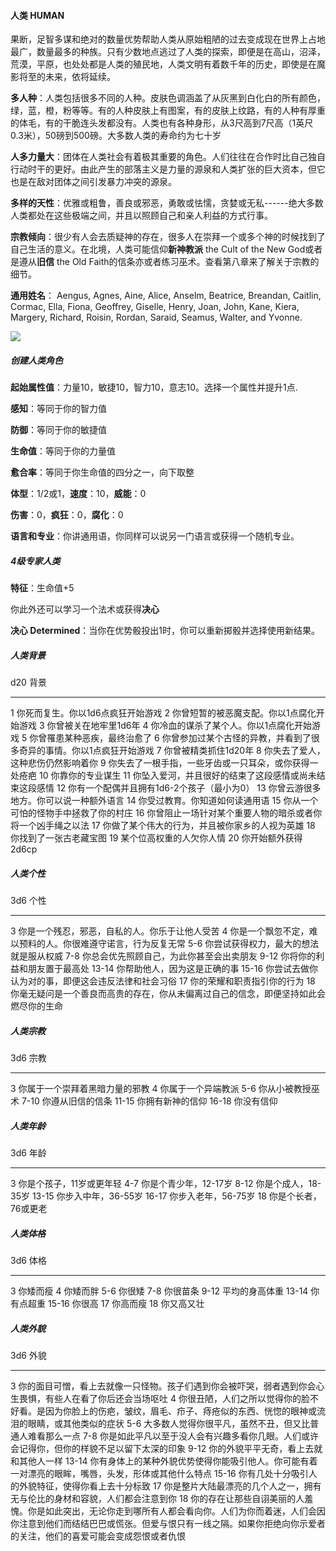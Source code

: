 #### **人类** HUMAN

果断，足智多谋和绝对的数量优势帮助人类从原始粗陋的过去变成现在世界上占地最广，数量最多的种族。只有少数地点逃过了人类的探索，即便是在高山，沼泽，荒漠，平原，也处处都是人类的殖民地，人类文明有着数千年的历史，即使是在魔影将至的未来，依将延续。

**多人种**：人类包括很多不同的人种。皮肤色调涵盖了从灰黑到白化白的所有颜色，绿，蓝，橙，粉等等。有的人种皮肤上有图案，有的皮肤上纹路，有的人种有厚重的体毛，有的干脆连头发都没有。人类也有各种身形，从3尺高到7尺高（1英尺0.3米），50磅到500磅。大多数人类的寿命约为七十岁

**人多力量大**：团体在人类社会有着极其重要的角色。人们往往在合作时比自己独自行动时干的更好。由此产生的部落主义是力量的源泉和人类扩张的巨大资本，但它也是在敌对团体之间引发暴力冲突的源泉。

**多样的天性**：优雅或粗鲁，善良或邪恶，勇敢或怯懦，贪婪或无私------绝大多数人类都处在这些极端之间，并且以照顾自己和亲人利益的方式行事。

**宗教倾向**：很少有人会去质疑神的存在，很多人在崇拜一个或多个神的时候找到了自己生活的意义。在北境，人类可能信仰**新神教派**
the Cult of the New God或者是遵从**旧信** the Old
Faith的信条亦或者练习巫术。查看第八章来了解关于宗教的细节。

**通用姓名**： Aengus, Agnes, Aine, Alice, Anselm, Beatrice, Breandan,
Caitlin, Cormac, Ella, Fiona, Geoffrey, Giselle, Henry, Joan, John,
Kane, Kiera, Margery, Richard, Roisin, Rordan, Saraid, Seamus, Walter,
and Yvonne.

![](https://sdlpic.oss-cn-beijing.aliyuncs.com/pic/human.jpg)

##### 创建人类角色

**起始属性值**：力量10，敏捷10，智力10，意志10。选择一个属性并提升1点.

**感知**：等同于你的智力值

**防御**：等同于你的敏捷值

**生命值**：等同于你的力量值

**愈合率**：等同于你生命值的四分之一，向下取整

**体型**：1/2或1，**速度**：10，**威能**：0

**伤害**：0，**疯狂**：0，**腐化**：0

**语言和专业**：你讲通用语，你同样可以说另一门语言或获得一个随机专业。

##### **4级专家人类**

**特征**：生命值+5

你此外还可以学习一个法术或获得**决心**

**决心
Determined**：当你在优势骰投出1时，你可以重新掷骰并选择使用新结果。

##### **人类背景**

  d20   背景
  ----- -----------------------------------------------------------------------
  1     你死而复生。你以1d6点疯狂开始游戏
  2     你曾短暂的被恶魔支配。你以1点腐化开始游戏
  3     你曾被关在地牢里1d6年
  4     你冷血的谋杀了某个人。你以1点腐化开始游戏
  5     你曾罹患某种恶疾，最终治愈了
  6     你曾参加过某个古怪的异教，并看到了很多奇异的事情。你以1点疯狂开始游戏
  7     你曾被精类抓住1d20年
  8     你失去了爱人，这种悲伤仍然影响着你
  9     你失去了一根手指，一些牙齿或一只耳朵，或你获得一处疮疤
  10    你靠你的专业谋生
  11    你坠入爱河，并且很好的结束了这段感情或尚未结束这段感情
  12    你有一个配偶并且拥有1d6-2个孩子（最小为0）
  13    你曾云游很多地方。你可以说一种额外语言
  14    你受过教育。你知道如何读通用语
  15    你从一个可怕的怪物手中拯救了你的村庄
  16    你曾阻止一场针对某个重要人物的暗杀或者你将一个凶手绳之以法
  17    你做了某个伟大的行为，并且被你家乡的人视为英雄
  18    你找到了一张古老藏宝图
  19    某个位高权重的人欠你人情
  20    你开始额外获得2d6cp

##### **人类个性**

  3d6     个性
  ------- --------------------------------------------------------------------------------------
  3       你是一个残忍，邪恶，自私的人。你乐于让他人受苦
  4       你是一个飘忽不定，难以预料的人。你很难遵守诺言，行为反复无常
  5-6     你尝试获得权力，最大的想法就是服从权威
  7-8     你总会优先照顾自己，为此你甚至会出卖朋友
  9-12    你将你的利益和朋友置于最高处
  13-14   你帮助他人，因为这是正确的事
  15-16   你尝试去做你认为对的事，即便这会违反法律和社会习俗
  17      你的荣耀和职责指引你的行为
  18      你毫无疑问是一个善良而高贵的存在，你从未偏离过自己的信念，即便坚持如此会燃尽你的生命

##### **人类宗教**

  3d6     宗教
  ------- --------------------------------
  3       你属于一个崇拜着黑暗力量的邪教
  4       你属于一个异端教派
  5-6     你从小被教授巫术
  7-10    你遵从旧信的信条
  11-15   你拥有新神的信仰
  16-18   你没有信仰

##### **人类年龄**

  3d6     年龄
  ------- --------------------------
  3       你是个孩子，11岁或更年轻
  4-7     你是个青少年，12-17岁
  8-12    你是个成人，18-35岁
  13-15   你步入中年，36-55岁
  16-17   你步入老年，56-75岁
  18      你是个长者，76或更老

##### **人类体格**

  3d6     体格
  ------- ----------------
  3       你矮而瘦
  4       你矮而胖
  5-6     你很矮
  7-8     你很苗条
  9-12    平均的身高体重
  13-14   你有点超重
  15-16   你很高
  17      你高而瘦
  18      你又高又壮

##### **人类外貌**

  3d6     外貌
  ------- ----------------------------------------------------------------------------------------------------------------------------------------------------------------------------------------------------------------------
  3       你的面目可憎，看上去就像一只怪物。孩子们遇到你会被吓哭，弱者遇到你会心生畏惧，有些人在看了你后还会当场呕吐
  4       你很丑陋，人们之所以觉得你的脸不好看。是因为你脸上的伤疤，皱纹，眉毛、疖子、痔疮似的东西、恍惚的眼神或流泪的眼睛，或其他类似的症状
  5-6     大多数人觉得你很平凡，虽然不丑，但又比普通人难看那么一点
  7-8     你是如此平凡以至于没人会有兴趣多看你几眼。人们或许会记得你，但你的样貌不足以留下太深的印象
  9-12    你的外貌平平无奇，看上去就和其他人一样
  13-14   你有身体上的某种外貌优势使得你能吸引他人。你可能有着一对漂亮的眼眸，嘴唇，头发，形体或其他什么特点
  15-16   你有几处十分吸引人的外貌特征，使得你看上去十分标致
  17      你是整片大陆最漂亮的几个人之一，拥有无与伦比的身材和容貌，人们都会注意到你
  18      你的存在让那些自诩美丽的人羞愧。你是如此突出，无论你走到哪所有人都会看向你。人们为你而着迷，人们会因你注意到他们而结结巴巴或慌张。但爱与恨只有一线之隔。如果你拒绝向你示爱者的关注，他们的喜爱可能会变成怨恨或者仇恨
